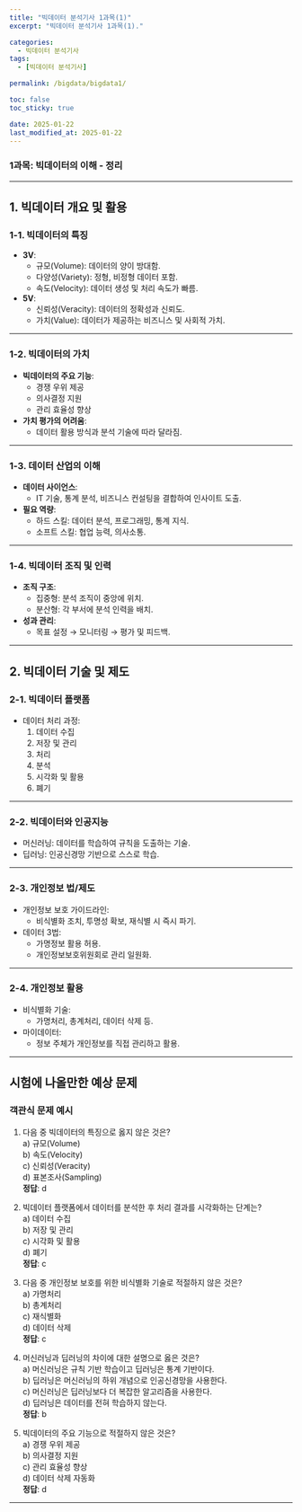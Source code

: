 ```yaml
---
title: "빅데이터 분석기사 1과목(1)"
excerpt: "빅데이터 분석기사 1과목(1)."

categories:
  - 빅데이터 분석기사
tags:
  - [빅데이터 분석기사]

permalink: /bigdata/bigdata1/

toc: false
toc_sticky: true

date: 2025-01-22
last_modified_at: 2025-01-22
---
```

### **1과목: 빅데이터의 이해 - 정리**

---

## **1. 빅데이터 개요 및 활용**

### **1-1. 빅데이터의 특징**
- **3V**: 
  - 규모(Volume): 데이터의 양이 방대함.
  - 다양성(Variety): 정형, 비정형 데이터 포함.
  - 속도(Velocity): 데이터 생성 및 처리 속도가 빠름.
- **5V**: 
  - 신뢰성(Veracity): 데이터의 정확성과 신뢰도.
  - 가치(Value): 데이터가 제공하는 비즈니스 및 사회적 가치.

---

### **1-2. 빅데이터의 가치**
- **빅데이터의 주요 기능**:
  - 경쟁 우위 제공
  - 의사결정 지원
  - 관리 효율성 향상
- **가치 평가의 어려움**:
  - 데이터 활용 방식과 분석 기술에 따라 달라짐.

---

### **1-3. 데이터 산업의 이해**
- **데이터 사이언스**:
  - IT 기술, 통계 분석, 비즈니스 컨설팅을 결합하여 인사이트 도출.
- **필요 역량**:
  - 하드 스킬: 데이터 분석, 프로그래밍, 통계 지식.
  - 소프트 스킬: 협업 능력, 의사소통.

---

### **1-4. 빅데이터 조직 및 인력**
- **조직 구조**:
  - 집중형: 분석 조직이 중앙에 위치.
  - 분산형: 각 부서에 분석 인력을 배치.
- **성과 관리**:
  - 목표 설정 → 모니터링 → 평가 및 피드백.

---

## **2. 빅데이터 기술 및 제도**

### **2-1. 빅데이터 플랫폼**
- 데이터 처리 과정:
  1. 데이터 수집
  2. 저장 및 관리
  3. 처리
  4. 분석
  5. 시각화 및 활용
  6. 폐기

---

### **2-2. 빅데이터와 인공지능**
- 머신러닝: 데이터를 학습하여 규칙을 도출하는 기술.
- 딥러닝: 인공신경망 기반으로 스스로 학습.

---

### **2-3. 개인정보 법/제도**
- 개인정보 보호 가이드라인:
  - 비식별화 조치, 투명성 확보, 재식별 시 즉시 파기.
- 데이터 3법:
  - 가명정보 활용 허용.
  - 개인정보보호위원회로 관리 일원화.

---

### **2-4. 개인정보 활용**
- 비식별화 기술:
  - 가명처리, 총계처리, 데이터 삭제 등.
- 마이데이터:
  - 정보 주체가 개인정보를 직접 관리하고 활용.

---

## **시험에 나올만한 예상 문제**

### **객관식 문제 예시**
1. 다음 중 빅데이터의 특징으로 옳지 않은 것은?  
   a) 규모(Volume)  
   b) 속도(Velocity)  
   c) 신뢰성(Veracity)  
   d) 표본조사(Sampling)  
   **정답**: d

2. 빅데이터 플랫폼에서 데이터를 분석한 후 처리 결과를 시각화하는 단계는?  
   a) 데이터 수집  
   b) 저장 및 관리  
   c) 시각화 및 활용  
   d) 폐기  
   **정답**: c

3. 다음 중 개인정보 보호를 위한 비식별화 기술로 적절하지 않은 것은?  
   a) 가명처리  
   b) 총계처리  
   c) 재식별화  
   d) 데이터 삭제  
   **정답**: c

4. 머신러닝과 딥러닝의 차이에 대한 설명으로 옳은 것은?  
   a) 머신러닝은 규칙 기반 학습이고 딥러닝은 통계 기반이다.  
   b) 딥러닝은 머신러닝의 하위 개념으로 인공신경망을 사용한다.  
   c) 머신러닝은 딥러닝보다 더 복잡한 알고리즘을 사용한다.  
   d) 딥러닝은 데이터를 전혀 학습하지 않는다.  
   **정답**: b

5. 빅데이터의 주요 기능으로 적절하지 않은 것은?  
   a) 경쟁 우위 제공  
   b) 의사결정 지원  
   c) 관리 효율성 향상  
   d) 데이터 삭제 자동화  
   **정답**: d

---